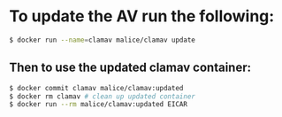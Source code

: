 # To update the AV run the following:

```bash
$ docker run --name=clamav malice/clamav update
```

## Then to use the updated clamav container:

```bash
$ docker commit clamav malice/clamav:updated
$ docker rm clamav # clean up updated container
$ docker run --rm malice/clamav:updated EICAR
```
